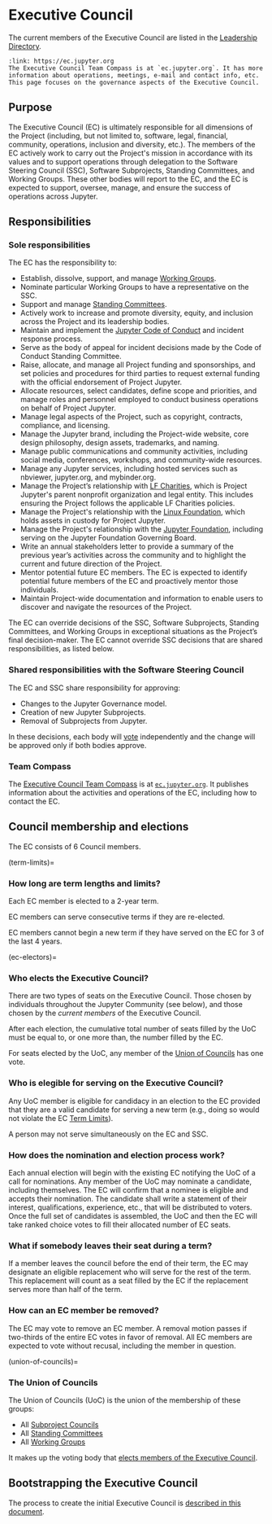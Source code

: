 # Executive Council

The current members of the Executive Council are listed in the [Leadership Directory](people).

```{card} Click here for the team compass. 🧭
:link: https://ec.jupyter.org
The Executive Council Team Compass is at `ec.jupyter.org`. It has more information about operations, meetings, e-mail and contact info, etc.
This page focuses on the governance aspects of the Executive Council.
```

## Purpose

The Executive Council (EC) is ultimately responsible for all dimensions of the Project (including, but not limited to, software, legal, financial, community, operations, inclusion and diversity, etc.). The members of the EC actively work to carry out the Project's mission in accordance with its values and to support operations through delegation to the Software Steering Council (SSC), Software Subprojects, Standing Committees, and Working Groups. These other bodies will report to the EC, and the EC is expected to support, oversee, manage, and ensure the success of operations across Jupyter.

## Responsibilities

### Sole responsibilities

The EC has the responsibility to:

- Establish, dissolve, support, and manage [Working Groups](standing_committees_and_working_groups.md#working-groups).
- Nominate particular Working Groups to have a representative on the SSC.
- Support and manage [Standing Committees](standing_committees_and_working_groups.md#standing-committees).
- Actively work to increase and promote diversity, equity, and inclusion across the Project and its leadership bodies.
- Maintain and implement the [Jupyter Code of Conduct](conduct/code_of_conduct.md) and incident response process.
- Serve as the body of appeal for incident decisions made by the Code of Conduct Standing Committee.
- Raise, allocate, and manage all Project funding and sponsorships, and set policies and procedures for third parties to request external funding with the official endorsement of Project Jupyter.
- Allocate resources, select candidates, define scope and priorities, and manage roles and personnel employed to conduct business operations on behalf of Project Jupyter.
- Manage legal aspects of the Project, such as copyright, contracts, compliance, and licensing.
- Manage the Jupyter brand, including the Project-wide website, core design philosophy, design assets, trademarks, and naming.
- Manage public communications and community activities, including social media, conferences, workshops, and community-wide resources.
- Manage any Jupyter services, including hosted services such as nbviewer, jupyter.org, and mybinder.org.
- Manage the Project’s relationship with [LF Charities](https://lf-charities.org/), which is Project Jupyter's parent nonprofit organization and legal entity. This includes ensuring the Project follows the applicable LF Charities policies.
- Manage the Project's relationship with the [Linux Foundation](https://www.linuxfoundation.org/), which holds assets in custody for Project Jupyter.
- Manage the Project's relationship with the [Jupyter Foundation](./jupyter_foundation.md), including serving on the Jupyter Foundation Governing Board.
- Write an annual stakeholders letter to provide a summary of the previous year’s activities across the community and to highlight the current and future direction of the Project.
- Mentor potential future EC members. The EC is expected to identify potential future members of the EC and proactively mentor those individuals.
- Maintain Project-wide documentation and information to enable users to discover and navigate the resources of the Project.

The EC can override decisions of the SSC, Software Subprojects, Standing Committees, and Working Groups in exceptional situations as the Project’s final decision-maker. The EC cannot override SSC decisions that are shared responsibilities, as listed below.

### Shared responsibilities with the Software Steering Council

The EC and SSC share responsibility for approving:

- Changes to the Jupyter Governance model.
- Creation of new Jupyter Subprojects.
- Removal of Subprojects from Jupyter.

In these decisions, each body will [vote](decision_making.md) independently and the change will be approved only if both bodies approve.

### Team Compass

The [Executive Council Team Compass](https://ec.jupyter.org) is at [`ec.jupyter.org`](https://ec.jupyter.org). It publishes information about the activities and operations of the EC, including how to contact the EC.

## Council membership and elections

The EC consists of 6 Council members.

(term-limits)=
### How long are term lengths and limits?

Each EC member is elected to a 2-year term.

EC members can serve consecutive terms if they are re-elected.

EC members cannot begin a new term if they have served on the EC for 3 of the last 4 years.

(ec-electors)=
### Who elects the Executive Council?

There are two types of seats on the Executive Council. Those chosen by individuals throughout the Jupyter Community (see below), and those chosen by the _current members_ of the Executive Council.

After each election, the cumulative total number of seats filled by the UoC must be equal to, or one more than, the number filled by the EC.

For seats elected by the UoC, any member of the [Union of Councils](#union-of-councils) has one vote.

### Who is elegible for serving on the Executive Council?

Any UoC member is eligible for candidacy in an election to the EC provided that they are a valid candidate for serving a new term (e.g., doing so would not violate the EC [Term Limits](#term-limits)).

A person may not serve simultaneously on the EC and SSC.

### How does the nomination and election process work?

Each annual election will begin with the existing EC notifying the UoC of a call for nominations. Any member of the UoC may nominate a candidate, including themselves. The EC will confirm that a nominee is eligible and accepts their nomination. The candidate shall write a statement of their interest, qualifications, experience, etc., that will be distributed to voters. Once the full set of candidates is assembled, the UoC and then the EC will take ranked choice votes to fill their allocated number of EC seats.

### What if somebody leaves their seat during a term?

If a member leaves the council before the end of their term, the EC may designate an eligible replacement who will serve for the rest of the term. This replacement will count as a seat filled by the EC if the replacement serves more than half of the term.

### How can an EC member be removed?

The EC may vote to remove an EC member. A removal motion passes if two-thirds of the entire EC votes in favor of removal. All EC members are expected to vote without recusal, including the member in question.

(union-of-councils)=
### The Union of Councils

The Union of Councils (UoC) is the union of the membership of these groups:

- All [Subproject Councils](#list-of-subprojects)
- All [Standing Committees](#list-of-standing-committees)
- All [Working Groups](#list-of-working-groups)

It makes up the voting body that [elects members of the Executive Council](#ec-electors).

## Bootstrapping the Executive Council

The process to create the initial Executive Council is [described in this document](bootstrapping_executive_council.md).
